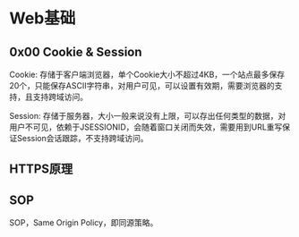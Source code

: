 # Web基础

## 0x00 Cookie & Session

Cookie: 存储于客户端浏览器，单个Cookie大小不超过4KB，一个站点最多保存20个，只能保存ASCII字符串，对用户可见，可以设置有效期，需要浏览器的支持，且支持跨域访问。

Session: 存储于服务器，大小一般来说没有上限，可以存出任何类型的数据，对用户不可见，依赖于JSESSIONID，会随着窗口关闭而失效，需要用到URL重写保证Session会话跟踪，不支持跨域访问。

## HTTPS原理

## SOP

SOP，Same Origin Policy，即同源策略。



